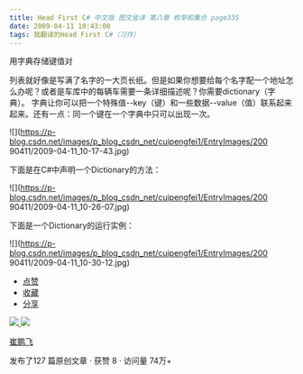 ```yaml
---
title: Head First C# 中文版 图文皆译 第八章 枚举和集合 page335
date: 2009-04-11 10:43:00
tags: 我翻译的Head First C#（习作）
---
```

用字典存储键值对

列表就好像是写满了名字的一大页长纸。但是如果你想要给每个名字配一个地址怎么办呢？或者是车库中的每辆车需要一条详细描述呢？你需要dictionary（字典）。
字典让你可以把一个特殊值--key（键）和一些数据--value（值）联系起来起来。还有一点：同一个键在一个字典中只可以出现一次。

![](https://p-blog.csdn.net/images/p_blog_csdn_net/cuipengfei1/EntryImages/200
90411/2009-04-11_10-17-43.jpg)

下面是在C#中声明一个Dictionary的方法：

![](https://p-blog.csdn.net/images/p_blog_csdn_net/cuipengfei1/EntryImages/200
90411/2009-04-11_10-26-07.jpg)

下面是一个Dictionary的运行实例：

![](https://p-blog.csdn.net/images/p_blog_csdn_net/cuipengfei1/EntryImages/200
90411/2009-04-11_10-30-12.jpg)

  * [ 点赞  ](javascript:;)
  * [ 收藏  ](javascript:;)
  * [ 分享 ](javascript:;)

[ ![](https://profile.csdnimg.cn/5/2/5/3_cuipengfei1)
![](https://g.csdnimg.cn/static/user-reg-year/1x/11.png)
](https://blog.csdn.net/cuipengfei1)

[ 崔鹏飞 ](https://blog.csdn.net/cuipengfei1)

发布了127 篇原创文章  ·  获赞 8  ·  访问量 74万+

